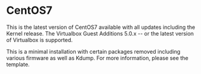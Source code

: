 # CentOS7

This is the latest version of CentOS7 available with all updates including
the Kernel release. The Virtualbox Guest Additions 5.0.x -- or the latest
version of Virtualbox is supported. 

This is a minimal installation with certain packages removed including 
various firmware as well as Kdump. For more information, please see
the template.
